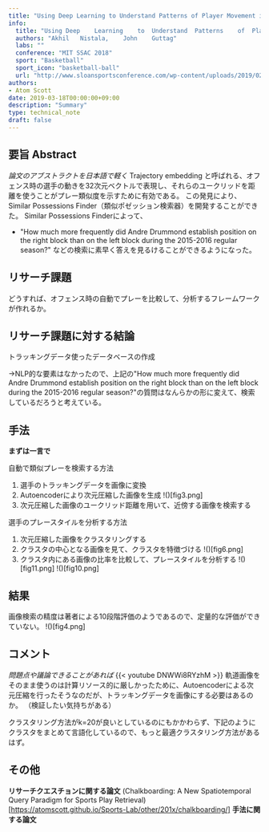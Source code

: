 ```yaml
---
title: "Using Deep Learning to Understand Patterns of Player Movement in the NBA"
info:
  title: "Using	Deep	Learning	to	Understand	Patterns	of	Player Movement	in	the	NBA"
  authors: "Akhil	Nistala,	John	Guttag"
  labs: ""
  conference: "MIT SSAC 2018"
  sport: "Basketball"
  sport_icon: "basketball-ball"
  url: "http://www.sloansportsconference.com/wp-content/uploads/2019/02/Using-Deep-Learning-to-Understand-Patterns-of-Player-Movement-in-the-NBA.pdf"
authors:
- Atom Scott
date: 2019-03-18T00:00:00+09:00
description: "Summary"
type: technical_note
draft: false
---
```


## 要旨 Abstract
*論文のアブストラクトを日本語で軽く*
Trajectory embedding と呼ばれる、オフェンス時の選手の動きを32次元ベクトルで表現し、それらのユークリッドを距離を使うことがプレー類似度を示すために有効である。
この発見により、Similar	Possessions Finder（類似ポゼッション検索器）を開発することができた。
Similar	Possessions Finderによって、
- 	"How much	more	 frequently	did	Andre Drummond	establish	position on the right block than on the	left block during	the	2015-2016 regular season?"
などの検索に素早く答えを見るけることができるようになった。

## リサーチ課題
どうすれば、オフェンス時の自動でプレーを比較して、分析するフレームワークが作れるか。

## リサーチ課題に対する結論
トラッキングデータ使ったデータベースの作成

→NLP的な要素はなかったので、上記の"How much	more	 frequently	did	Andre Drummond	establish	position on the right block than on the	left block during	the	2015-2016 regular season?"の質問はなんらかの形に変えて、検索しているだろうと考えている。

## 手法
**まずは一言で**

自動で類似プレーを検索する方法
1. 選手のトラッキングデータを画像に変換
2. Autoencoderにより次元圧縮した画像を生成
!()[fig3.png]
3. 次元圧縮した画像のユークリッド距離を用いて、近傍する画像を検索する

選手のプレースタイルを分析する方法
1. 次元圧縮した画像をクラスタリングする
2. クラスタの中心となる画像を見て、クラスタを特徴づける
!()[fig6.png]
3. クラスタ内にある画像の比率を比較して、プレースタイルを分析する
!()[fig11.png]
!()[fig10.png]


## 結果
画像検索の精度は著者による10段階評価のようであるので、定量的な評価ができていない。
!()[fig4.png]

## コメント
*問題点や議論できることがあれば*
{{< youtube DNWWi8RYzhM >}}
軌道画像をそのまま使うのは計算リソース的に厳しかったために、Autoencoderによる次元圧縮を行ったそうなのだが、トラッキングデータを画像にする必要はあるのか。
（検証したい気持ちがある）

クラスタリング方法がk=20が良いとしているのにもかかわらず、下記のようにクラスタをまとめて言語化しているので、もっと最適クラスタリング方法があるはず。

## その他
**リサーチクエスチョンに関する論文**
(Chalkboarding: A New Spatiotemporal Query Paradigm for Sports Play Retrieval)[https://atomscott.github.io/Sports-Lab/other/201x/chalkboarding/]
**手法に関する論文**
